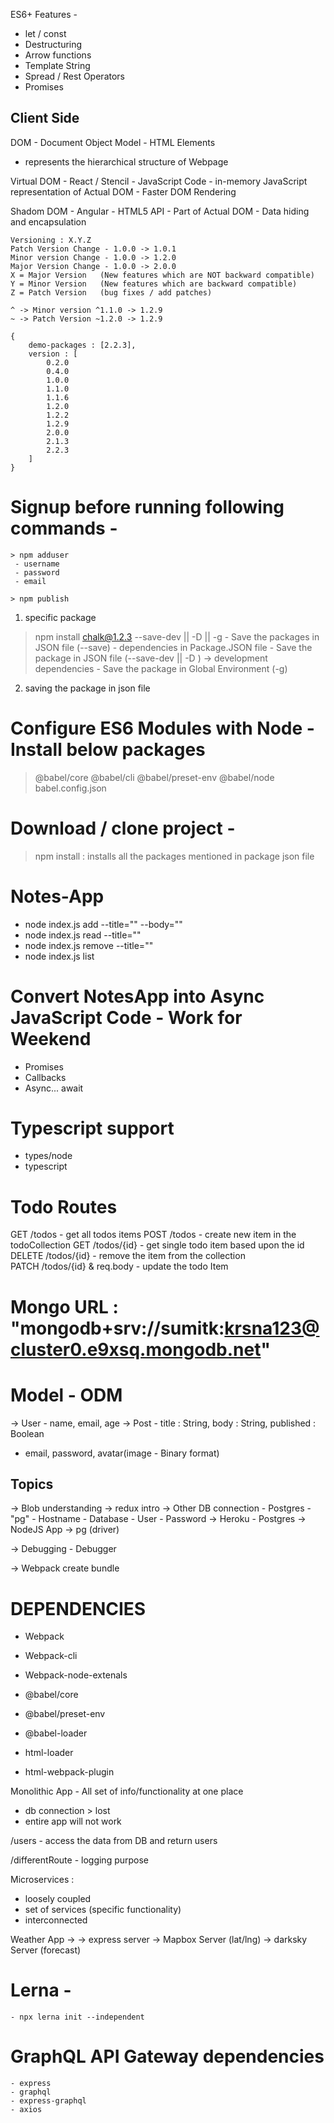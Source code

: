ES6+ Features - 
- let / const 
- Destructuring
- Arrow functions
- Template String
- Spread / Rest Operators
- Promises 


Client Side
-----------
DOM - Document Object Model - HTML Elements
- represents the hierarchical structure of Webpage

Virtual DOM - React / Stencil - JavaScript Code
	- in-memory JavaScript representation of Actual DOM
	- Faster DOM Rendering

Shadom DOM - Angular - HTML5 API
	- Part of Actual DOM
	- Data hiding and encapsulation



    Versioning : X.Y.Z  
    Patch Version Change - 1.0.0 -> 1.0.1
    Minor version Change - 1.0.0 -> 1.2.0
    Major Version Change - 1.0.0 -> 2.0.0
    X = Major Version   (New features which are NOT backward compatible)
    Y = Minor Version   (New features which are backward compatible)
    Z = Patch Version   (bug fixes / add patches)

    ^ -> Minor version ^1.1.0 -> 1.2.9
    ~ -> Patch Version ~1.2.0 -> 1.2.9

    {
        demo-packages : [2.2.3],
        version : [
            0.2.0
            0.4.0
            1.0.0
            1.1.0
            1.1.6
            1.2.0
            1.2.2
            1.2.9
            2.0.0
            2.1.3
            2.2.3
        ]
    }

# Signup before running following commands -
    > npm adduser
     - username 
     - password
     - email

    > npm publish


1. specific package

> npm install chalk@1.2.3 --save-dev || -D || -g
    - Save the packages in JSON file (--save) - dependencies in Package.JSON file
    - Save the package in JSON file (--save-dev || -D )
        -> development dependencies
    - Save the package in Global Environment (-g)

2. saving the package in json file


# Configure ES6 Modules with Node - Install below packages
> @babel/core @babel/cli @babel/preset-env @babel/node
> babel.config.json


# Download / clone project -
> npm install : installs all the packages mentioned in package json file


# Notes-App
- node index.js add --title="" --body=""
- node index.js read --title=""
- node index.js remove --title=""
- node index.js list

# Convert NotesApp into Async JavaScript Code - Work for Weekend
- Promises
- Callbacks
- Async... await


# Typescript support
- types/node
- typescript



# Todo Routes

GET /todos      - get all todos items
POST /todos     - create new item in the todoCollection 
GET /todos/{id} - get single todo item based upon the id
DELETE /todos/{id}  - remove the item from the collection    
PATCH /todos/{id} & req.body  - update the todo Item


# Mongo URL : "mongodb+srv://sumitk:krsna123@cluster0.e9xsq.mongodb.net"

# Model - ODM
-> User - name, email, age
-> Post - title : String, body : String, published : Boolean

- email, password, avatar(image - Binary format)

Topics
------
-> Blob understanding
-> redux intro
-> Other DB connection - Postgres - "pg"
    - Hostname
    - Database
    - User
    - Password
-> Heroku - Postgres -> NodeJS App -> pg (driver)




-> Debugging - Debugger


-> Webpack create bundle

# DEPENDENCIES
- Webpack
- Webpack-cli
- Webpack-node-extenals

- @babel/core
- @babel/preset-env
- @babel-loader

- html-loader
- html-webpack-plugin

















<!-- SYNERGY2411@OUTLOOK.COM -->


Monolithic App - All set of info/functionality at one place
- db connection > lost
- entire app will not work

/users - access the data from DB and return users

/differentRoute - logging purpose




Microservices : 
- loosely coupled
- set of services (specific functionality)
- interconnected


Weather App -> 
-> express server -> Mapbox Server (lat/lng) -> darksky Server (forecast)


# Lerna - 
    - npx lerna init --independent


# GraphQL API Gateway dependencies
    - express
    - graphql
    - express-graphql
    - axios


























